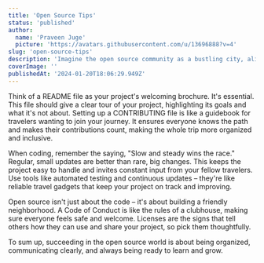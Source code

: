 ```yaml
---
title: 'Open Source Tips'
status: 'published'
author:
  name: 'Praveen Juge'
  picture: 'https://avatars.githubusercontent.com/u/13696888?v=4'
slug: 'open-source-tips'
description: 'Imagine the open source community as a bustling city, alive with people sharing, learning, and creating together. It''s an exciting place for both experienced developers and newcomers. Like any new adventure, knowing a few essential tips can make your journey smoother and more rewarding.'
coverImage: ''
publishedAt: '2024-01-20T18:06:29.949Z'
---
```


Think of a README file as your project's welcoming brochure. It's essential. This file should give a clear tour of your project, highlighting its goals and what it's not about. Setting up a CONTRIBUTING file is like a guidebook for travelers wanting to join your journey. It ensures everyone knows the path and makes their contributions count, making the whole trip more organized and inclusive.

When coding, remember the saying, "Slow and steady wins the race." Regular, small updates are better than rare, big changes. This keeps the project easy to handle and invites constant input from your fellow travelers. Use tools like automated testing and continuous updates – they're like reliable travel gadgets that keep your project on track and improving.

Open source isn't just about the code – it's about building a friendly neighborhood. A Code of Conduct is like the rules of a clubhouse, making sure everyone feels safe and welcome. Licenses are the signs that tell others how they can use and share your project, so pick them thoughtfully.

To sum up, succeeding in the open source world is about being organized, communicating clearly, and always being ready to learn and grow.